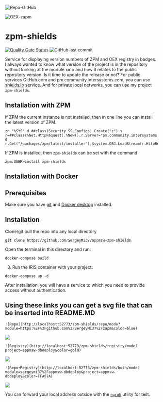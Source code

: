  ![Repo-GitHub](https://img.shields.io/badge/dynamic/xml?color=gold&label=GitHub&prefix=ver.&query=%2F%2FVersion&url=https%3A%2F%2Fraw.githubusercontent.com%2Fsergeymi37%2Fappmsw-zpm-shields%2Fmaster%2Fmodule.xml)
 
 ![OEX-zapm](https://img.shields.io/badge/dynamic/json?url=https:%2F%2Fpm.community.intersystems.com%2Fpackages%2Fzpm-shields%2F&label=ZPM-pm.community.intersystems.com&query=$.version&color=green&prefix=zpm-shields+)
 
 # zpm-shields
 
 [![Quality Gate Status](https://community.objectscriptquality.com/api/project_badges/measure?project=intersystems_iris_community%2Fappmsw-zpm-shields&metric=alert_status)](https://community.objectscriptquality.com/dashboard?id=intersystems_iris_community%2Fappmsw-zpm-shields)
 <img alt="GitHub last commit" src="https://img.shields.io/github/last-commit/SergeyMi37/appmsw-zpm-shields">
 
 Service for displaying version numbers of ZPM and OEX registry in badges.
 I always wanted to know what version of the project is in the repository without looking at the module.xmp and how it relates to the public repository version. Is it time to update the release or not?
 For public services GitHub.com and pm.community.intersystems.com, you can use [shields.io](https://shields.io/) service. And for private local networks, you can use my project `zpm-shields`.
 
## Installation with ZPM

If ZPM the current instance is not installed, then in one line you can install the latest version of ZPM.
```
zn "%SYS" d ##class(Security.SSLConfigs).Create("z") s r=##class(%Net.HttpRequest).%New(),r.Server="pm.community.intersystems.com",r.SSLConfiguration="z" d r.Get("/packages/zpm/latest/installer"),$system.OBJ.LoadStream(r.HttpResponse.Data,"c")
```
If ZPM is installed, then `zpm-shields` can be set with the command
```
zpm:USER>install zpm-shields
```
## Installation with Docker

## Prerequisites
Make sure you have [git](https://git-scm.com/book/en/v2/Getting-Started-Installing-Git) and [Docker desktop](https://www.docker.com/products/docker-desktop) installed.

## Installation 
Clone/git pull the repo into any local directory

```
git clone https://github.com/SergeyMi37/appmsw-zpm-shields
```

Open the terminal in this directory and run:

```
docker-compose build
```

3. Run the IRIS container with your project:

```
docker-compose up -d
```
After installation, you will have a service to which you need to provide access without authentication.
## Using these links you can get a svg file that can be inserted into README.MD
```
![Repo](http://localhost:52773/zpm-shields/repo/mode?module=https:%2F%2Fgithub.com%2FSergeyMi37%2Fzapm&color=blue)
```
![](https://raw.githubusercontent.com/SergeyMi37/appmsw-zpm-shields/master/doc/Screenshot_1.png)
```
![Registry](http://localhost:52773/zpm-shields/registry/mode?project=appmsw-dbdeploy&color=gold)
```
![](https://raw.githubusercontent.com/SergeyMi37/appmsw-zpm-shields/master/doc/Screenshot_2.png)
```
![Repo+Registry](http://localhost:52773/zpm-shields/both/mode?module=sergeymi37%2Fappmsw-dbdeploy&project=appmsw-dbdeploy&color=FFA07A)
```
![](https://raw.githubusercontent.com/SergeyMi37/appmsw-zpm-shields/master/doc/Screenshot_3.png)

You can forward your local address outside with the [`ngrok`](https://ngrok.com/) utility for test.
